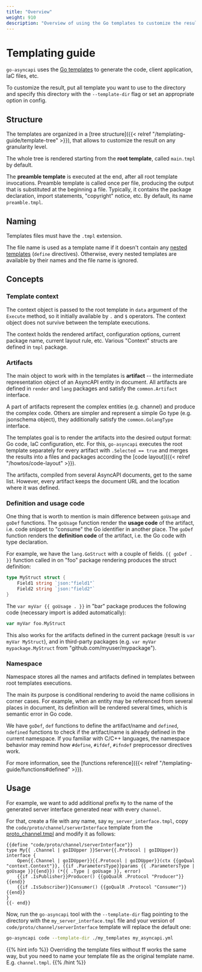 ```yaml
---
title: "Overview"
weight: 910
description: "Overview of using the Go templates to customize the result produced by go-asyncapi"
---
```


# Templating guide

`go-asyncapi` uses the [Go templates](https://pkg.go.dev/text/template) to generate the code, client application, IaC files, etc.

To customize the result, put all template you want to use to the directory and specify this directory
with the `--template-dir` flag or set an appropriate option in config.

## Structure

The templates are organized in a [tree structure]({{< relref "/templating-guide/template-tree" >}}),
that allows to customize the result on any granularity level. 

The whole tree is rendered starting from the **root template**, called `main.tmpl` by default.

The **preamble template** is executed at the end, after all root template invocations. 
Preamble template is called once per file, producing the output that is substituted at the beginning a file. Typically,
it contains the package declaration, import statements, "copyright" notice, etc. By default, its name `preamble.tmpl`.

## Naming

Templates files must have the `.tmpl` extension.

The file name is used as a template name if it doesn't contain any
[nested templates](https://pkg.go.dev/text/template#hdr-Nested_template_definitions) (`define` directives).
Otherwise, every nested templates are available by their names and the file name is ignored.

## Concepts

### Template context

The context object is passed to the root template in `data` argument of the `Execute` method, so it initially
available by `.` and `$` operators. The context object does not survive between the template executions.

The context holds the rendered artifact, configuration options, current package name, current layout rule, etc. 
Various "Context" structs are defined in `tmpl` package.

### Artifacts

The main object to work with in the templates is **artifact** -- the intermediate representation 
object of an AsyncAPI entity in document. All artifacts are defined in `render` and `lang` packages and satisfy 
the `common.Artifact` interface.

A part of artifacts represent the complex entities (e.g. channel) and produce the complex code. 
Others are simpler and represent a simple Go type (e.g. jsonschema object), they additionally satisfy the 
`common.GolangType` interface.

The templates goal is to render the artifacts into the desired output format: Go code, IaC configuration, etc.
For this, `go-asyncapi` executes the root template separately for every artifact with `.Selected == true` and 
merges the results into a files and packages according the [code layout]({{< relref "/howtos/code-layout" >}}).

The artifacts, compiled from several AsyncAPI documents, get to the same list. However, every artifact keeps the document URL 
and the location where it was defined.

### Definition and usage code

One thing that is worth to mention is main difference between `goUsage` and `goDef` functions. The `goUsage`
function render the **usage code** of the artifact, i.e. code snippet to "consume" the Go identifier in another place.
The `goDef` function renders the **definition code** of the artifact, i.e. the Go code with type declaration.

For example, we have the `lang.GoStruct` with a couple of fields.
`{{ goDef . }}` function called in on "foo" package rendering produces the struct definition:

```go
type MyStruct struct {
    Field1 string `json:"field1"`
    Field2 string `json:"field2"`
}
```

The `var myVar {{ goUsage . }}` in "bar" package produces the following code (necessary import is added automatically):

```go
var myVar foo.MyStruct
```

This also works for the artifacts defined in the current package (result is `var myVar MyStruct`), and in third-party packages
(e.g. `var myVar mypackage.MyStruct` from "github.com/myuser/mypackage").

### Namespace

Namespace stores all the names and artifacts defined in templates between root templates executions.

The main its purpose is conditional rendering to avoid the name collisions in corner cases. 
For example, when an entity may be referenced from several places in document, its definition will be rendered several 
times, which is semantic error in Go code.

We have `goDef`, `def` functions to define the artifact/name and `defined`, `ndefined` functions
to check if the artifact/name is already defined in the current namespace. If you familiar with C/C++ languages, 
the namespace behavior may remind how `#define`, `#ifdef`, `#ifndef` preprocessor directives work.

For more information, see the [functions reference]({{< relref "/templating-guide/functions#defined" >}}).

## Usage

For example, we want to add additional prefix `My` to the name of the generated server interface generated near with every 
`channel`.

For that, create a file with any name, say `my_server_interface.tmpl`, copy the `code/proto/channel/serverInterface`
template from the 
[proto_channel.tmpl](https://github.com/bdragon300/go-asyncapi/blob/master/templates/code/proto/proto_channel.tmpl)
and modify it as follows:

```gotemplate
{{define "code/proto/channel/serverInterface"}}
type My{{ .Channel | goIDUpper }}Server{{.Protocol | goIDUpper}} interface {
    Open{{.Channel | goIDUpper}}{{.Protocol | goIDUpper}}(ctx {{goQual "context.Context"}}, {{if .ParametersType}}params {{ .ParametersType | goUsage }}{{end}}) (*{{ .Type | goUsage }}, error)
    {{if .IsPublisher}}Producer() {{goQualR .Protocol "Producer"}}{{end}}
    {{if .IsSubscriber}}Consumer() {{goQualR .Protocol "Consumer"}}{{end}}
}
{{- end}}
```

Now, run the `go-asyncapi` tool with the `--template-dir` flag pointing to the directory with the `my_server_interface.tmpl` file
and your version of `code/proto/channel/serverInterface` template will replace the default one:

```bash
go-asyncapi code --template-dir ./my_templates my_asyncapi.yml
```

{{% hint info %}}
Overriding the template files without ff works the same way, but you need to name your template file as the original template name.
E.g. `channel.tmpl`.
{{% /hint %}}
